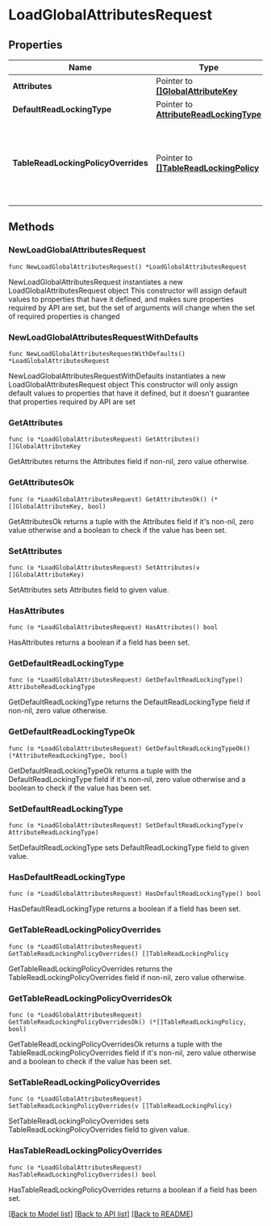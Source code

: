 # LoadGlobalAttributesRequest

## Properties

Name | Type | Description | Notes
------------ | ------------- | ------------- | -------------
**Attributes** | Pointer to [**[]GlobalAttributeKey**](GlobalAttributeKey.md) |  | [optional] 
**DefaultReadLockingType** | Pointer to [**AttributeReadLockingType**](AttributeReadLockingType.md) |  | [optional] 
**TableReadLockingPolicyOverrides** | Pointer to [**[]TableReadLockingPolicy**](TableReadLockingPolicy.md) | set a different read policy per table to override the default locking type | [optional] 

## Methods

### NewLoadGlobalAttributesRequest

`func NewLoadGlobalAttributesRequest() *LoadGlobalAttributesRequest`

NewLoadGlobalAttributesRequest instantiates a new LoadGlobalAttributesRequest object
This constructor will assign default values to properties that have it defined,
and makes sure properties required by API are set, but the set of arguments
will change when the set of required properties is changed

### NewLoadGlobalAttributesRequestWithDefaults

`func NewLoadGlobalAttributesRequestWithDefaults() *LoadGlobalAttributesRequest`

NewLoadGlobalAttributesRequestWithDefaults instantiates a new LoadGlobalAttributesRequest object
This constructor will only assign default values to properties that have it defined,
but it doesn't guarantee that properties required by API are set

### GetAttributes

`func (o *LoadGlobalAttributesRequest) GetAttributes() []GlobalAttributeKey`

GetAttributes returns the Attributes field if non-nil, zero value otherwise.

### GetAttributesOk

`func (o *LoadGlobalAttributesRequest) GetAttributesOk() (*[]GlobalAttributeKey, bool)`

GetAttributesOk returns a tuple with the Attributes field if it's non-nil, zero value otherwise
and a boolean to check if the value has been set.

### SetAttributes

`func (o *LoadGlobalAttributesRequest) SetAttributes(v []GlobalAttributeKey)`

SetAttributes sets Attributes field to given value.

### HasAttributes

`func (o *LoadGlobalAttributesRequest) HasAttributes() bool`

HasAttributes returns a boolean if a field has been set.

### GetDefaultReadLockingType

`func (o *LoadGlobalAttributesRequest) GetDefaultReadLockingType() AttributeReadLockingType`

GetDefaultReadLockingType returns the DefaultReadLockingType field if non-nil, zero value otherwise.

### GetDefaultReadLockingTypeOk

`func (o *LoadGlobalAttributesRequest) GetDefaultReadLockingTypeOk() (*AttributeReadLockingType, bool)`

GetDefaultReadLockingTypeOk returns a tuple with the DefaultReadLockingType field if it's non-nil, zero value otherwise
and a boolean to check if the value has been set.

### SetDefaultReadLockingType

`func (o *LoadGlobalAttributesRequest) SetDefaultReadLockingType(v AttributeReadLockingType)`

SetDefaultReadLockingType sets DefaultReadLockingType field to given value.

### HasDefaultReadLockingType

`func (o *LoadGlobalAttributesRequest) HasDefaultReadLockingType() bool`

HasDefaultReadLockingType returns a boolean if a field has been set.

### GetTableReadLockingPolicyOverrides

`func (o *LoadGlobalAttributesRequest) GetTableReadLockingPolicyOverrides() []TableReadLockingPolicy`

GetTableReadLockingPolicyOverrides returns the TableReadLockingPolicyOverrides field if non-nil, zero value otherwise.

### GetTableReadLockingPolicyOverridesOk

`func (o *LoadGlobalAttributesRequest) GetTableReadLockingPolicyOverridesOk() (*[]TableReadLockingPolicy, bool)`

GetTableReadLockingPolicyOverridesOk returns a tuple with the TableReadLockingPolicyOverrides field if it's non-nil, zero value otherwise
and a boolean to check if the value has been set.

### SetTableReadLockingPolicyOverrides

`func (o *LoadGlobalAttributesRequest) SetTableReadLockingPolicyOverrides(v []TableReadLockingPolicy)`

SetTableReadLockingPolicyOverrides sets TableReadLockingPolicyOverrides field to given value.

### HasTableReadLockingPolicyOverrides

`func (o *LoadGlobalAttributesRequest) HasTableReadLockingPolicyOverrides() bool`

HasTableReadLockingPolicyOverrides returns a boolean if a field has been set.


[[Back to Model list]](../README.md#documentation-for-models) [[Back to API list]](../README.md#documentation-for-api-endpoints) [[Back to README]](../README.md)


